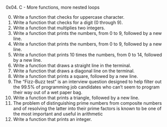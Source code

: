 0x04. C - More functions, more nested loops

0. Write a function that checks for uppercase character.
1. Write a function that checks for a digit (0 through 9).
2. Write a function that multiplies two integers.
3. Write a function that prints the numbers, from 0 to 9, followed by a new line.
4. Write a function that prints the numbers, from 0 to 9, followed by a new line.
5. Write a function that prints 10 times the numbers, from 0 to 14, followed by a new line.
6. Write a function that draws a straight line in the terminal.
7. Write a function that draws a diagonal line on the terminal.
8. Write a function that prints a square, followed by a new line.
9. The “Fizz-Buzz test” is an interview question designed to help filter out the 99.5% of programming job candidates who can’t seem to program their way out of a wet paper bag.
10. Write a function that prints a triangle, followed by a new line.
11. The problem of distinguishing prime numbers from composite numbers and of resolving the latter into their prime factors is known to be one of the most important and useful in arithmetic
12. Write a function that prints an integer.
